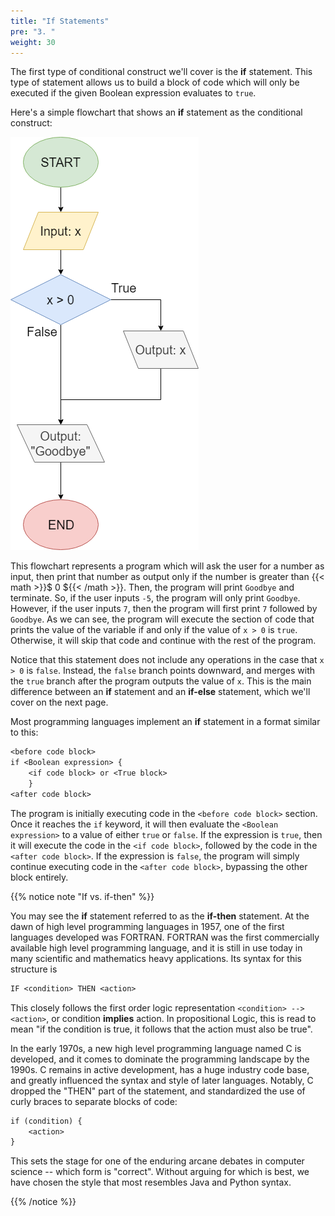 ```yaml
---
title: "If Statements"
pre: "3. "
weight: 30
---
```


The first type of conditional construct we'll cover is the **if** statement. This type of statement allows us to build a block of code which will only be executed if the given Boolean expression evaluates to `true`. 

Here's a simple flowchart that shows an **if** statement as the conditional construct:

![If Flowchart](/images/04-cond/4.3.ifthen.png)

This flowchart represents a program which will ask the user for a number as input, then print that number as output only if the number is greater than {{< math >}}$ 0 ${{< /math >}}. Then, the program will print `Goodbye` and terminate. So, if the user inputs `-5`, the program will only print `Goodbye`. However, if the user inputs `7`, then the program will first print `7` followed by `Goodbye`. As we can see, the program will execute the section of code that prints the value of the variable if and only if the value of `x > 0` is `true`. Otherwise, it will skip that code and continue with the rest of the program.

Notice that this statement does not include any operations in the case that `x > 0` is `false`. Instead, the `false` branch points downward, and merges with the `true` branch after the program outputs the value of `x`. This is the main difference between an **if** statement and an **if-else** statement, which we'll cover on the next page.

Most programming languages implement an **if** statement in a format similar to this:

```tex
<before code block>
if <Boolean expression> {
    <if code block> or <True block>
    }
<after code block>
```

The program is initially executing code in the `<before code block>` section. Once it reaches the `if` keyword, it will then evaluate the `<Boolean expression>` to a value of either `true` or `false`. If the expression is `true`, then it will execute the code in the `<if code block>`, followed by the code in the `<after code block>`. If the expression is `false`, the program will simply continue executing code in the `<after code block>`, bypassing the other block entirely. 

{{% notice note "If vs. if-then" %}}

You may see the **if** statement referred to as the **if-then** statement. At the dawn of high level programming languages in 1957, one of the first languages developed was FORTRAN. FORTRAN was the first commercially available high level programming language, and it is still in use today in many scientific and mathematics heavy applications. Its syntax for this structure is

```tex
IF <condition> THEN <action>
```

This closely follows the first order logic representation `<condition> --> <action>`, or condition <b>implies</b> action. In propositional Logic, this is read to mean "if the condition is true, it follows that the action must also be true".

In the early 1970s, a new high level programming language named C is developed, and it comes to dominate the programming landscape by the 1990s.  C remains in active development, has a huge industry code base, and greatly influenced the syntax and style of later languages.  Notably, C dropped the "THEN" part of the statement, and standardized the use of curly braces to separate blocks of code: 

```tex
if (condition) {
    <action>
}
```

This sets the stage for one of the enduring arcane debates in computer science -- which form is "correct".  Without arguing for which is best, we have chosen the style that most resembles Java and Python syntax.

{{% /notice %}}